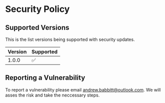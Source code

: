 # Security Policy

## Supported Versions

This is the list versions being supported with security updates.

| Version | Supported          |
| ------- | ------------------ |
| 1.0.0   | :white_check_mark: |

## Reporting a Vulnerability

To report a vulnerability please email [andrew.babbitt@outlook.com](mailto:andrew.babbitt@outlook.com). We will asses the risk and take the neccessary steps.
